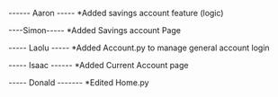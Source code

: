 ------ Aaron -----
*Added savings account feature (logic)


----Simon-----
*Added Savings account Page


----- Laolu -----
*Added Account.py to manage general account login

----- Isaac ------
*Added Current Account page


----- Donald -------
*Edited Home.py